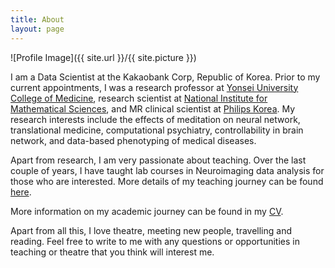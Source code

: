 ```yaml
---
title: About
layout: page
---
```

![Profile Image]({{ site.url }}/{{ site.picture }})

I am a Data Scientist at the Kakaobank Corp, Republic of Korea. Prior to my current appointments, I was a research professor at [Yonsei University College of Medicine](http://www.yonsei.ac.kr), research scientist at [National Institute for Mathematical Sciences](http://www.nims.re.kr), and MR clinical scientist at [Philips Korea](https://www.philips.co.kr/). My research interests include the effects of meditation on neural network, translational medicine, computational psychiatry, controllability in brain network, and data-based phenotyping of medical diseases. 

Apart from research, I am very passionate about teaching. Over the last couple of years, I have taught lab courses in Neuroimaging data analysis for those who are interested. More details of my teaching journey can be found [here](https://github.com/skyeong/Lectures_on_Neuroimaging).

More information on my academic journey can be found in my [CV](https://drive.google.com/file/d/0B-DFPpgutmKSTzlaM0U3VVZTQW8/edit?usp=sharing).

Apart from all this, I love theatre, meeting new people, travelling and reading. Feel free to write to me with any questions or opportunities in teaching or theatre that you think will interest me. 
